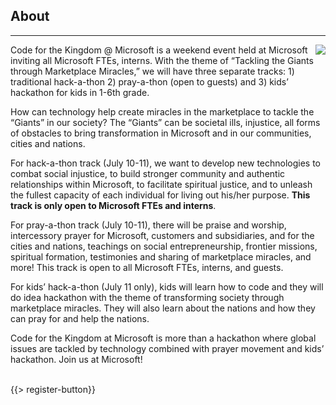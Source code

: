 ## <i class="icon fa-book"></i> About
---
<img src="{{assets}}/images/events/c4tk_microsoft.png" style="float:right"/>
Code for the Kingdom @ Microsoft is a weekend event held at Microsoft inviting all Microsoft FTEs, interns. With the theme of “Tackling the Giants through Marketplace Miracles,” we will have three separate tracks: 1) traditional hack-a-thon 2) pray-a-thon (open to guests) and 3) kids’ hackathon for kids in 1-6th grade. 

How can technology help create miracles in the marketplace to tackle the “Giants” in our society? The “Giants” can be societal ills, injustice, all forms of obstacles to bring transformation in Microsoft and in our communities, cities and nations. 

For hack-a-thon track (July 10-11), we want to develop new technologies to combat social injustice, to build stronger community and authentic relationships within Microsoft, to facilitate spiritual justice, and to unleash the fullest capacity of each individual for living out his/her purpose. __This track is only open to Microsoft FTEs and interns__. 

For pray-a-thon track (July 10-11), there will be praise and worship, intercessory prayer for Microsoft, customers and subsidiaries, and for the cities and nations, teachings on social entrepreneurship, frontier missions, spiritual formation, testimonies and sharing of marketplace miracles, and more! This track is open to all Microsoft FTEs, interns, and guests.

For kids’ hack-a-thon (July 11 only), kids will learn how to code and they will do idea hackathon with the theme of transforming society through marketplace miracles. They will also learn about the nations and how they can pray for and help the nations. 

Code for the Kingdom at Microsoft is more than a hackathon where global issues are tackled by technology combined with prayer movement and kids’ hackathon. Join us at Microsoft!

<br>
{{> register-button}}

